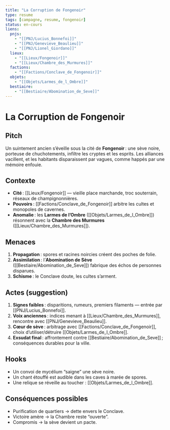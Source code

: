 ```yaml
---
title: "La Corruption de Fongenoir"
type: resume
tags: [campagne, resume, fongenoir]
status: en-cours
liens:
  pnjs:
    - "[[PNJ/Lucius_Bonnefoi]]"
    - "[[PNJ/Genevieve_Beaulieu]]"
    - "[[PNJ/Lionel_Giordano]]"
  lieux:
    - "[[Lieux/Fongenoir]]"
    - "[[Lieux/Chambre_des_Murmures]]"
  factions:
    - "[[Factions/Conclave_de_Fongenoir]]"
  objets:
    - "[[Objets/Larmes_de_l_Ombre]]"
  bestiaire:
    - "[[Bestiaire/Abomination_de_Seve]]"
---
```


# La Corruption de Fongenoir

## Pitch
Un suintement ancien s’éveille sous la cité de **Fongenoir** : une sève noire, porteuse de chuchotements, infiltre les cryptes et les esprits. Les alliances vacillent, et les habitants disparaissent par vagues, comme happés par une mémoire enfouie.

## Contexte
- **Cité** : [[Lieux/Fongenoir]] — vieille place marchande, troc souterrain, réseaux de champignonnières.
- **Pouvoirs** : [[Factions/Conclave_de_Fongenoir]] arbitre les cultes et monopoles de cavernes.
- **Anomalie** : les **Larmes de l’Ombre** ([[Objets/Larmes_de_l_Ombre]]) résonnent avec la **Chambre des Murmures** ([[Lieux/Chambre_des_Murmures]]).

## Menaces
1. **Propagation** : spores et racines noircies créent des poches de folie.
2. **Assimilation** : l’**Abomination de Sève** ([[Bestiaire/Abomination_de_Seve]]) fabrique des échos de personnes disparues.
3. **Schisme** : le Conclave doute, les cultes s’arment.

## Actes (suggestion)
1. **Signes faibles** : disparitions, rumeurs, premiers filaments — entrée par [[PNJ/Lucius_Bonnefoi]].
2. **Voix anciennes** : indices menant à [[Lieux/Chambre_des_Murmures]], rencontre avec [[PNJ/Genevieve_Beaulieu]].
3. **Cœur de sève** : arbitrage avec [[Factions/Conclave_de_Fongenoir]], choix d’utiliser/détruire [[Objets/Larmes_de_l_Ombre]].
4. **Exsudat final** : affrontement contre [[Bestiaire/Abomination_de_Seve]] ; conséquences durables pour la ville.

## Hooks
- Un convoi de mycélium “saigne” une sève noire.
- Un chant étouffé est audible dans les caves à marée de spores.
- Une relique se réveille au toucher : [[Objets/Larmes_de_l_Ombre]].

## Conséquences possibles
- Purification de quartiers → dette envers le Conclave.
- Victoire amère → la Chambre reste “ouverte”.
- Compromis → la sève devient un pacte.
